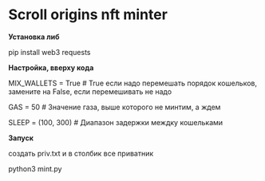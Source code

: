 # Scroll origins nft minter

<b>Установка либ</b>

pip install web3 requests

<b>Настройка, вверху кода</b>

MIX_WALLETS = True  # True если надо перемешать порядок кошельков, замените на False, если перемешивать не надо

GAS = 50  # Значение газа, выше которого не минтим, а ждем

SLEEP = (100, 300)  # Диапазон задержки междку кошельками

<b>Запуск</b>

создать priv.txt и в столбик все приватник

python3 mint.py
